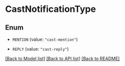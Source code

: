 # CastNotificationType

## Enum


* `MENTION` (value: `"cast-mention"`)

* `REPLY` (value: `"cast-reply"`)


[[Back to Model list]](../README.md#documentation-for-models) [[Back to API list]](../README.md#documentation-for-api-endpoints) [[Back to README]](../README.md)


